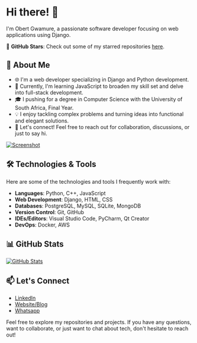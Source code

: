 # Hi there! 👋

I'm Obert Gwamure, a passionate software developer focusing on web applications using Django. 

🌟 **GitHub Stars**: Check out some of my starred repositories [here](https://github.com/obertgwamure?tab=stars).

## 💼 About Me

- 🌐 I'm a web developer specializing in Django and Python development.
- 🚀 Currently, I'm learning JavaScript to broaden my skill set and delve into full-stack development.
- 🎓 I pushing for a degree in Computer Science with the University of South Africa, Final Year.
- 💡 I enjoy tackling complex problems and turning ideas into functional and elegant solutions.
- 💬 Let's connect! Feel free to reach out for collaboration, discussions, or just to say hi.

  
[![Screenshot](https://github.com/obertgwamure/obertgwamure/raw/main/assets/68461572/9f908640-f1b2-4ec7-9bb1-29cb22b09e95.png)](http://www.obertg.com)



## 🛠️ Technologies & Tools

Here are some of the technologies and tools I frequently work with:

- **Languages**: Python, C++, JavaScript
- **Web Development**: Django, HTML, CSS
- **Databases**: PostgreSQL, MySQL, SQLite, MongoDB
- **Version Control**: Git, GitHub
- **IDEs/Editors**: Visual Studio Code, PyCharm, Qt Creator
- **DevOps**: Docker, AWS

## 📊 GitHub Stats

[![GitHub Stats](https://github-readme-stats.vercel.app/api?username=obertgwamure&show_icons=true&theme=dark)](https://github.com/obertgwamure)

## 📫 Let's Connect

- [LinkedIn](https://www.linkedin.com/in/obert-gwamure-855602251/)
- [Website/Blog](https://obertg.com)
- [Whatsapp](https://wa.me/+27747903794)

Feel free to explore my repositories and projects. If you have any questions, want to collaborate, or just want to chat about tech, don't hesitate to reach out!
